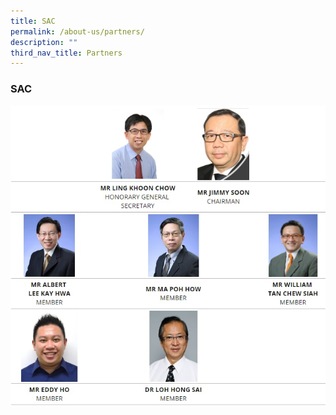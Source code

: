 ```yaml
---
title: SAC
permalink: /about-us/partners/
description: ""
third_nav_title: Partners
---
```

### **SAC**

![](/images/SAC.jpg)